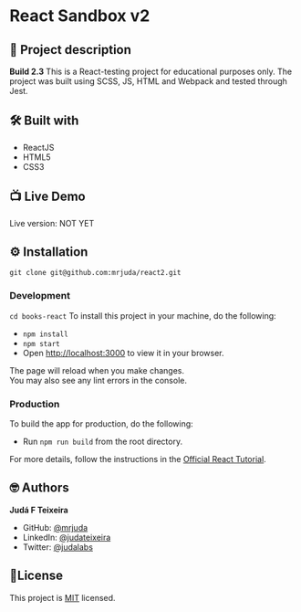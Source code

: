 # React Sandbox v2
## 📑 Project description
**Build 2.3**
This is a React-testing project for educational purposes only.
The project was built using SCSS, JS, HTML and Webpack and tested through Jest.

## 🛠 Built with
- ReactJS
- HTML5
- CSS3

## 📺 Live Demo
Live version: NOT YET

## ⚙️ Installation
```git clone git@github.com:mrjuda/react2.git```
### Development
```cd books-react```
To install this project in your machine, do the following:
- ```npm install```
- ```npm start```
- Open [http://localhost:3000](http://localhost:3000) to view it in your browser.

The page will reload when you make changes.\
You may also see any lint errors in the console.

### Production
To build the app for production, do the following:
- Run `npm run build` from the root directory.

For more details, follow the instructions in the [Official React Tutorial](https://create-react-app.dev/docs/deployment/).

## 🤓 Authors
**Judá F Teixeira**
- GitHub: [@mrjuda](https://github.com/mrjuda "Judá Teixeira's GitHub profile")
- LinkedIn: [@judateixeira](https://www.linkedin.com/in/judateixeira "Judá Teixeira's Linkedin profile")
- Twitter: [@judalabs](https://twitter.com/judalabs "Judá Teixeira's Twitter profile")

## 📝License
This project is [MIT](https://github.com/mrjuda/react2/blob/main/LICENSE) licensed.
